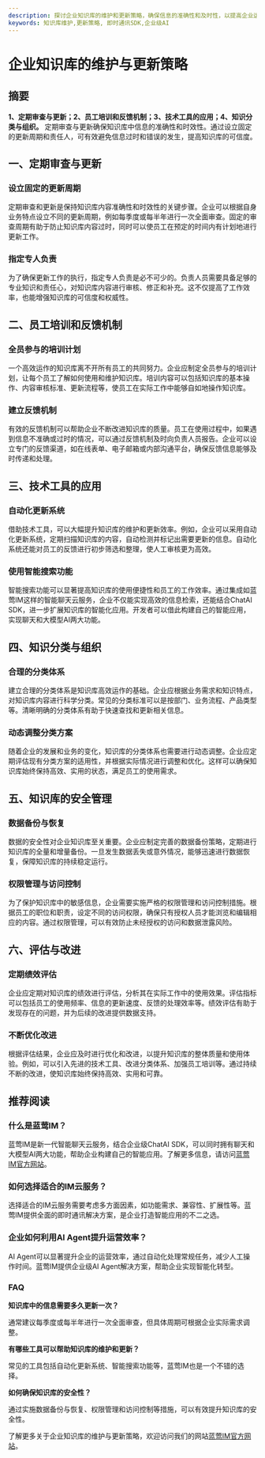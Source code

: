```yaml
---
description: 探讨企业知识库的维护和更新策略，确保信息的准确性和及时性，以提高企业运营效率。
keywords: 知识库维护,更新策略, 即时通讯SDK,企业级AI
---
```

# 企业知识库的维护与更新策略

## 摘要

**1、定期审查与更新；2、员工培训和反馈机制；3、技术工具的应用；4、知识分类与组织。** 定期审查与更新确保知识库中信息的准确性和时效性。通过设立固定的更新周期和责任人，可有效避免信息过时和错误的发生，提高知识库的可信度。

## 一、定期审查与更新

### 设立固定的更新周期

定期审查和更新是保持知识库内容准确性和时效性的关键步骤。企业可以根据自身业务特点设立不同的更新周期，例如每季度或每半年进行一次全面审查。固定的审查周期有助于防止知识库内容过时，同时可以使员工在预定的时间内有计划地进行更新工作。

### 指定专人负责

为了确保更新工作的执行，指定专人负责是必不可少的。负责人员需要具备足够的专业知识和责任心，对知识库内容进行审核、修正和补充。这不仅提高了工作效率，也能增强知识库的可信度和权威性。

## 二、员工培训和反馈机制

### 全员参与的培训计划

一个高效运作的知识库离不开所有员工的共同努力。企业应制定全员参与的培训计划，让每个员工了解如何使用和维护知识库。培训内容可以包括知识库的基本操作、内容审核标准、更新流程等，使员工在实际工作中能够自如地操作知识库。

### 建立反馈机制

有效的反馈机制可以帮助企业不断改进知识库的质量。员工在使用过程中，如果遇到信息不准确或过时的情况，可以通过反馈机制及时向负责人员报告。企业可以设立专门的反馈渠道，如在线表单、电子邮箱或内部沟通平台，确保反馈信息能够及时传递和处理。

## 三、技术工具的应用

### 自动化更新系统

借助技术工具，可以大幅提升知识库的维护和更新效率。例如，企业可以采用自动化更新系统，定期扫描知识库的内容，自动检测并标记出需要更新的信息。自动化系统还能对员工的反馈进行初步筛选和整理，使人工审核更为高效。

### 使用智能搜索功能

智能搜索功能可以显著提高知识库的使用便捷性和员工的工作效率。通过集成如蓝莺IM这样的智能聊天云服务，企业不仅能实现高效的信息检索，还能结合ChatAI SDK，进一步扩展知识库的智能化应用。开发者可以借此构建自己的智能应用，实现聊天和大模型AI两大功能。

## 四、知识分类与组织

### 合理的分类体系

建立合理的分类体系是知识库高效运作的基础。企业应根据业务需求和知识特点，对知识库内容进行科学分类。常见的分类标准可以是按部门、业务流程、产品类型等。清晰明确的分类体系有助于快速查找和更新相关信息。

### 动态调整分类方案

随着企业的发展和业务的变化，知识库的分类体系也需要进行动态调整。企业应定期评估现有分类方案的适用性，并根据实际情况进行调整和优化。这样可以确保知识库始终保持高效、实用的状态，满足员工的使用需求。

## 五、知识库的安全管理

### 数据备份与恢复

数据的安全性对企业知识库至关重要。企业应制定完善的数据备份策略，定期进行知识库的全量和增量备份。一旦发生数据丢失或意外情况，能够迅速进行数据恢复，保障知识库的持续稳定运行。

### 权限管理与访问控制

为了保护知识库中的敏感信息，企业需要实施严格的权限管理和访问控制措施。根据员工的职位和职责，设定不同的访问权限，确保只有授权人员才能浏览和编辑相应的内容。通过权限管理，可以有效防止未经授权的访问和数据泄露风险。

## 六、评估与改进

### 定期绩效评估

企业应定期对知识库的绩效进行评估，分析其在实际工作中的使用效果。评估指标可以包括员工的使用频率、信息的更新速度、反馈的处理效率等。绩效评估有助于发现存在的问题，并为后续的改进提供数据支持。

### 不断优化改进

根据评估结果，企业应及时进行优化和改进，以提升知识库的整体质量和使用体验。例如，可以引入先进的技术工具、改进分类体系、加强员工培训等。通过持续不断的改进，使知识库始终保持高效、实用和可靠。

## 推荐阅读

### **什么是蓝莺IM？**

蓝莺IM是新一代智能聊天云服务，结合企业级ChatAI SDK，可以同时拥有聊天和大模型AI两大功能，帮助企业构建自己的智能应用。了解更多信息，请访问[蓝莺IM官方网站](https://www.lanyingim.com)。

### **如何选择适合的IM云服务？**

选择适合的IM云服务需要考虑多方面因素，如功能需求、兼容性、扩展性等。蓝莺IM提供全面的即时通讯解决方案，是企业打造智能应用的不二之选。

### **企业如何利用AI Agent提升运营效率？**

AI Agent可以显著提升企业的运营效率，通过自动化处理常规任务，减少人工操作时间。蓝莺IM提供企业级AI Agent解决方案，帮助企业实现智能化转型。

### FAQ

**知识库中的信息需要多久更新一次？**

通常建议每季度或每半年进行一次全面审查，但具体周期可根据企业实际需求调整。

**有哪些工具可以帮助知识库的维护和更新？**

常见的工具包括自动化更新系统、智能搜索功能等，蓝莺IM也是一个不错的选择。

**如何确保知识库的安全性？**

通过实施数据备份与恢复、权限管理和访问控制等措施，可以有效提升知识库的安全性。

了解更多关于企业知识库的维护与更新策略，欢迎访问我们的网站[蓝莺IM官方网站](https://www.lanyingim.com)。
